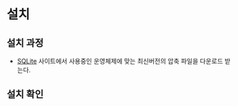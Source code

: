 # 설치

## 설치 과정

- [SQLite](https://www.sqlite.org/) 사이트에서 사용중인 운영체제에 맞는 최신버전의 압축 파일을 다운로드 받는다.

## 설치 확인
